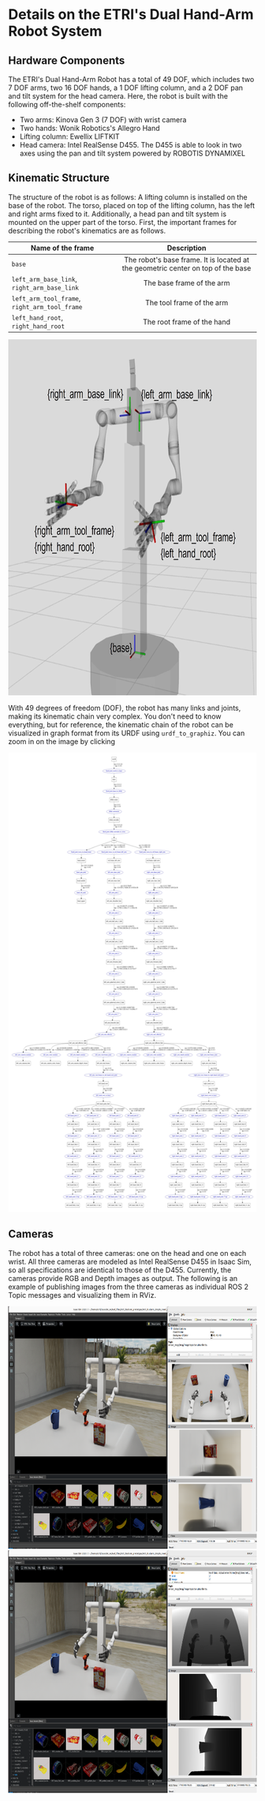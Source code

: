 # Details on the ETRI's Dual Hand-Arm Robot System

## Hardware Components

The ETRI's Dual Hand-Arm Robot has a total of 49 DOF, which includes two 7 DOF arms, two 16 DOF hands, a 1 DOF lifting column, and a 2 DOF pan and tilt system for the head camera. Here, the robot is built with the following off-the-shelf components:
- Two arms: Kinova Gen 3 (7 DOF) with wrist camera
- Two hands: Wonik Robotics's Allegro Hand
- Lifting column: Ewellix LIFTKIT
- Head camera: Intel RealSense D455. The D455 is able to look in two axes using the pan and tilt system powered by ROBOTIS DYNAMIXEL

## Kinematic Structure

The structure of the robot is as follows: A lifting column is installed on the base of the robot. The torso, placed on top of the lifting column, has the left and right arms fixed to it. Additionally, a head pan and tilt system is mounted on the upper part of the torso. First, the important frames for describing the robot's kinematics are as follows.

| Name of the frame  | Description |
|---|:---:|
| `base` | The robot's base frame. It is located at the geometric center on top of the base |
| `left_arm_base_link`, `right_arm_base_link` | The base frame of the arm |
| `left_arm_tool_frame`, `right_arm_tool_frame` | The tool frame of the arm |
| `left_hand_root`, `right_hand_root` | The root frame of the hand |

<center><img src="https://github.com/DonghyungKim/ETRI-Dual-Hand-Arm-Robot/blob/main/docs/robot_frames.jpg" width="784" height="722"/></center>

With 49 degrees of freedom (DOF), the robot has many links and joints, making its kinematic chain very complex. You don't need to know everything, but for reference, the kinematic chain of the robot can be visualized in graph format from its URDF using `urdf_to_graphiz`. You can zoom in on the image by clicking

<center><img src="https://github.com/DonghyungKim/ETRI-Dual-Hand-Arm-Robot/blob/main/docs/kinematic_chain_etri_dual_hand_arm.jpg" width="655" height="932"/></center>

## Cameras

The robot has a total of three cameras: one on the head and one on each wrist. All three cameras are modeled as Intel RealSense D455 in Isaac Sim, so all specifications are identical to those of the D455. Currently, the cameras provide RGB and Depth images as output. The following is an example of publishing images from the three cameras as individual ROS 2 Topic messages and visualizing them in RViz.

<center><img src="https://github.com/DonghyungKim/ETRI-Dual-Hand-Arm-Robot/blob/main/docs/example_camera_rgb_img.png" width="700" height="492"/></center>
<center><img src="https://github.com/DonghyungKim/ETRI-Dual-Hand-Arm-Robot/blob/main/docs/example_camera_depth_img.png" width="700" height="492"/></center>
